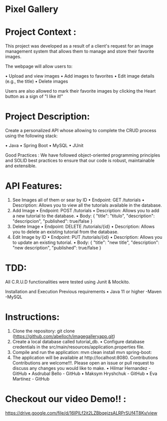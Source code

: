 # Pixel Gallery 

# Project Context :
This project was developed as a result of a client's request for an image management system that allows them to manage and store their favorite images.

The webpage will allow users to: 

•	Upload and view images
•	Add images to favorites
•	Edit image details (e.g., the title)
•	Delete images

Users are also allowed to mark their favorite images by clicking the Heart button as a sign of "I like it!"

# Project Description:

Create a personalized API whose allowing to complete the CRUD process using the following stack:

•	Java
•	Spring Boot
•	MySQL
•	JUnit


Good Practices : We have followed object-oriented programming principles and SOLID best practices to ensure that our code is robust, maintainable and extensible.



#  API Features:

1.	See Images all of them or sear by ID
•	Endpoint: GET /tutorials
•	Description: Allows you to view all the tutorials available in the database.
2.	Add Image
•	Endpoint: POST /tutorials
•	Description: Allows you to add a new tutorial to the database.
•	Body: { "title": "titulo", "description": "descripcion", "published": true/false }
3.	Delete Image
•	Endpoint: DELETE /tutorials/{id}
•	Description: Allows you to delete an existing tutorial from the database.
4.	Edit Image by ID
•	Endpoint: PUT /tutorials/{id}
•	Description: Allows you to update an existing tutorial.
•	Body: { "title": "new title", "description": "new description", "published": true/false }

# TDD:
All C.R.U.D functionalities were tested using Junit & Mockito.

Installation and Execution
Previous requirements
•	Java 11 or higher -Maven -MySQL


# Instructions:

1.	Clone the repository:
git clone (https://github.com/abelloch/imagegalleryapp.git)
2.	Create a  local database called tutorial_db.
•	Configure database credentials in the src/main/resources/application.properties file.
3.	Compile and run the application:
mvn clean install
mvn spring-boot:
4.	The application will be available at http://localhost:8080.
Contributions
Contributions are welcome!!!. Please open an issue or pull request to discuss any changes you would like to make.
•	Hilmar Hernandez - GitHub
•	Asdrubal Bello - GitHub
•	Maksym Hryshchuk - GitHub
•	Eva Martínez - GitHub

# Checkout our video Demo!! :

https://drive.google.com/file/d/16IPlLf2it2LZBbqejzsALRPrSUf4T8Kv/view
